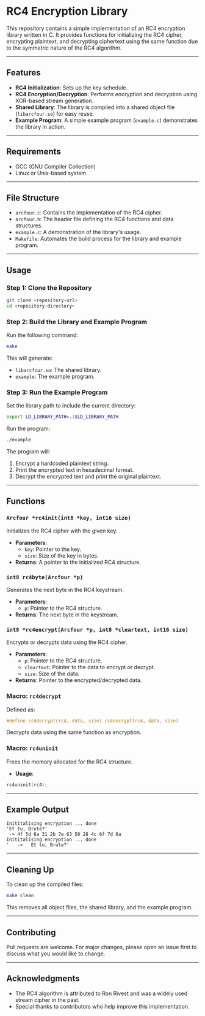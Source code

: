# RC4 Encryption Library

This repository contains a simple implementation of an RC4 encryption library written in C. It provides functions for initializing the RC4 cipher, encrypting plaintext, and decrypting ciphertext using the same function due to the symmetric nature of the RC4 algorithm.

---

## Features
- **RC4 Initialization**: Sets up the key schedule.
- **RC4 Encryption/Decryption**: Performs encryption and decryption using XOR-based stream generation.
- **Shared Library**: The library is compiled into a shared object file (`libarcfour.so`) for easy reuse.
- **Example Program**: A simple example program (`example.c`) demonstrates the library in action.

---

## Requirements
- GCC (GNU Compiler Collection)
- Linux or Unix-based system

---

## File Structure
- `arcfour.c`: Contains the implementation of the RC4 cipher.
- `arcfour.h`: The header file defining the RC4 functions and data structures.
- `example.c`: A demonstration of the library's usage.
- `Makefile`: Automates the build process for the library and example program.

---

## Usage

### Step 1: Clone the Repository
```bash
git clone <repository-url>
cd <repository-directory>
```

### Step 2: Build the Library and Example Program
Run the following command:
```bash
make
```
This will generate:
- `libarcfour.so`: The shared library.
- `example`: The example program.

### Step 3: Run the Example Program
Set the library path to include the current directory:
```bash
export LD_LIBRARY_PATH=.:$LD_LIBRARY_PATH
```
Run the program:
```bash
./example
```

The program will:
1. Encrypt a hardcoded plaintext string.
2. Print the encrypted text in hexadecimal format.
3. Decrypt the encrypted text and print the original plaintext.

---

## Functions

### `Arcfour *rc4init(int8 *key, int16 size)`
Initializes the RC4 cipher with the given key.
- **Parameters**:
  - `key`: Pointer to the key.
  - `size`: Size of the key in bytes.
- **Returns**: A pointer to the initialized RC4 structure.

### `int8 rc4byte(Arcfour *p)`
Generates the next byte in the RC4 keystream.
- **Parameters**:
  - `p`: Pointer to the RC4 structure.
- **Returns**: The next byte in the keystream.

### `int8 *rc4encrypt(Arcfour *p, int8 *cleartext, int16 size)`
Encrypts or decrypts data using the RC4 cipher.
- **Parameters**:
  - `p`: Pointer to the RC4 structure.
  - `cleartext`: Pointer to the data to encrypt or decrypt.
  - `size`: Size of the data.
- **Returns**: Pointer to the encrypted/decrypted data.

### Macro: `rc4decrypt`
Defined as:
```c
#define rc4decrypt(rc4, data, size) rc4encrypt(rc4, data, size)
```
Decrypts data using the same function as encryption.

### Macro: `rc4uninit`
Frees the memory allocated for the RC4 structure.
- **Usage**:
```c
rc4uninit(rc4);
```

---

## Example Output
```
Inititalising encryption ... done
'Et tu, Brute?' 
 -> 4f 5d 6a 31 2b 7e 63 50 28 4c 6f 7d 0a
Inititalising encryption ... done
'   ->   Et tu, Brute?'
```

---

## Cleaning Up
To clean up the compiled files:
```bash
make clean
```
This removes all object files, the shared library, and the example program.

---

## Contributing
Pull requests are welcome. For major changes, please open an issue first to discuss what you would like to change.

---

## Acknowledgments
- The RC4 algorithm is attributed to Ron Rivest and was a widely used stream cipher in the past.
- Special thanks to contributors who help improve this implementation.

